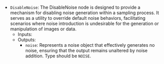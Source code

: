 - `DisableNoise`: The DisableNoise node is designed to provide a mechanism for disabling noise generation within a sampling process. It serves as a utility to override default noise behaviors, facilitating scenarios where noise introduction is undesirable for the generation or manipulation of images or data.
    - Inputs:
    - Outputs:
        - `noise`: Represents a noise object that effectively generates no noise, ensuring that the output remains unaltered by noise addition. Type should be `NOISE`.
